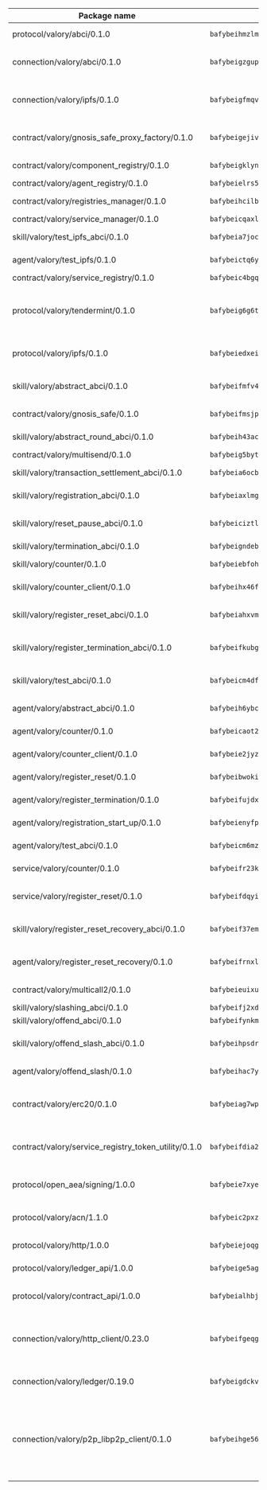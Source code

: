 | Package name                                                  | Package hash                                                  | Description                                                                                                                |
| ------------------------------------------------------------- | ------------------------------------------------------------- | -------------------------------------------------------------------------------------------------------------------------- |
| protocol/valory/abci/0.1.0                                    | `bafybeihmzlmmb4pdo3zkhg6ehuyaa4lhw7bfpclln2o2z7v3o6fcep26iu` | A protocol for ABCI requests and responses.                                                                                |
| connection/valory/abci/0.1.0                                  | `bafybeigzgupmh6kwwx4jbqkw7qri5vr6vz53xbi4uksulh6oiovdplmviu` | connection to wrap communication with an ABCI server.                                                                      |
| connection/valory/ipfs/0.1.0                                  | `bafybeigfmqvlzbp67fttccpl4hsu3zaztbxv6vd7ikzra2hfppfkalgpji` | A connection responsible for uploading and downloading files from IPFS.                                                    |
| contract/valory/gnosis_safe_proxy_factory/0.1.0               | `bafybeigejiv4fkksyjwmr6doo23kfpicfbktuwspbamasyvjusfdyjtrxy` | Gnosis Safe proxy factory (GnosisSafeProxyFactory) contract                                                                |
| contract/valory/component_registry/0.1.0                      | `bafybeigklynwl3mfav5yt5zdkrqe6rukv4ygdhpdusk66ojt4jj7tunxcy` | Component registry contract                                                                                                |
| contract/valory/agent_registry/0.1.0                          | `bafybeielrs5qih3r6qhnily6x4h4j4j6kux6eqr546homow4c5ljgfyljq` | Agent registry contract                                                                                                    |
| contract/valory/registries_manager/0.1.0                      | `bafybeihcilb27ekgoplmc43iog2zrus63fufql4rly2umbuj573nu3zpg4` | Registries Manager contract                                                                                                |
| contract/valory/service_manager/0.1.0                         | `bafybeicqaxlgnqwrv3uucb2wm36zrptg4p5kcuh44v6chqv5ius3z6x4yi` | Service Manager contract                                                                                                   |
| skill/valory/test_ipfs_abci/0.1.0                             | `bafybeia7jockb6grx3gpl54pe4johbwsktwyrie4llxtsruai5n4f3y73a` | IPFS e2e testing application.                                                                                              |
| agent/valory/test_ipfs/0.1.0                                  | `bafybeictq6yrfqksnqifzexnv6ud22a5lfprjlkwjggurhlxs2fskhpk6a` | Agent for testing the ABCI connection.                                                                                     |
| contract/valory/service_registry/0.1.0                        | `bafybeic4bgql6x5jotp43ddazybmyb7macifjzudavqll3547ayhawttpi` | Service Registry contract                                                                                                  |
| protocol/valory/tendermint/0.1.0                              | `bafybeig6g6twajlwssfbfp5rlnu5mwzuu5kgak5cs4fich7rlkx6whesnu` | A protocol for communication between two AEAs to share tendermint configuration details.                                   |
| protocol/valory/ipfs/0.1.0                                    | `bafybeiedxeismnx3k5ty4mvvhlqideixlhqmi5mtcki4lxqfa7uqh7p33u` | A protocol specification for IPFS requests and responses.                                                                  |
| skill/valory/abstract_abci/0.1.0                              | `bafybeifmfv4bgt5vzvgawlocksacqeadzg72zs4usvgjaf245hbbptpiki` | The abci skill provides a template of an ABCI application.                                                                 |
| contract/valory/gnosis_safe/0.1.0                             | `bafybeifmsjpgbifvk7y462rhfczvjvpigkdniavghhg5utza3hbnffioq4` | Gnosis Safe (GnosisSafeL2) contract                                                                                        |
| skill/valory/abstract_round_abci/0.1.0                        | `bafybeih43ac4vvg2y5et4c7btnpjn7gmkusb4fexwg6556h7saomlmw6na` | abstract round-based ABCI application                                                                                      |
| contract/valory/multisend/0.1.0                               | `bafybeig5byt5urg2d2bsecufxe5ql7f4mezg3mekfleeh32nmuusx66p4y` | MultiSend contract                                                                                                         |
| skill/valory/transaction_settlement_abci/0.1.0                | `bafybeia6ocbda45y35gzl2o3jchjvpufivl7whqfs7kpl5ety22foyatki` | ABCI application for transaction settlement.                                                                               |
| skill/valory/registration_abci/0.1.0                          | `bafybeiaxlmg3gsfhulkm5f4bac4ukjsvzfy25q5iwlt3kg2oo4ybqf3poa` | ABCI application for common apps.                                                                                          |
| skill/valory/reset_pause_abci/0.1.0                           | `bafybeiciztldnojel7ehlz3zulirwyhgykhp23u6y5xgarr6hyurfcly3q` | ABCI application for resetting and pausing app executions.                                                                 |
| skill/valory/termination_abci/0.1.0                           | `bafybeigndebbufv4f6hawe27mqhoak62do2e4q3lmeauoosz4ikv2ir4b4` | Termination skill.                                                                                                         |
| skill/valory/counter/0.1.0                                    | `bafybeiebfoh53q4asxbed4rcs5l6o7lsyxr6g6wohmuthi5bwlomm2yt64` | The ABCI Counter application example.                                                                                      |
| skill/valory/counter_client/0.1.0                             | `bafybeihx46fr7vgqjxmymfah3hfmynzpzwe5fthi7mbc2cnev2gqgtngzy` | A client for the ABCI counter application.                                                                                 |
| skill/valory/register_reset_abci/0.1.0                        | `bafybeiahxvml3fw5szumzinlnbtlrxwogd5duksa462mdw7tdhzjo527ji` | ABCI application for dummy skill that registers and resets                                                                 |
| skill/valory/register_termination_abci/0.1.0                  | `bafybeifkubg76jzxmcrdqmrurspmg5aejiiya52xal7qda65n5fz6s6qr4` | ABCI application for dummy skill that registers and resets                                                                 |
| skill/valory/test_abci/0.1.0                                  | `bafybeicm4df2nq2csnu4mgnveoft5koocs7pipm4sedith5ckqglzomdri` | ABCI application for testing the ABCI connection.                                                                          |
| agent/valory/abstract_abci/0.1.0                              | `bafybeih6ybcd7epcvzb4tqs3xizekqaz3wlgecdfxa52lszefkj6rmsofu` | The abstract ABCI AEA - for testing purposes only.                                                                         |
| agent/valory/counter/0.1.0                                    | `bafybeicaot2q2rjwsrjcpozevr36mh3lvw67tcstjpyb4ig7hjozcmfwgu` | The ABCI Counter example as an AEA                                                                                         |
| agent/valory/counter_client/0.1.0                             | `bafybeie2jyzccqmfzuugjbovwsm44guxxmptppf7evjqijenosnyyu5efa` | The ABCI Counter example as an AEA                                                                                         |
| agent/valory/register_reset/0.1.0                             | `bafybeibwokil6iz2turildexcfirz67inawgsohsgex7mmasuvbmfuoizm` | Register reset to replicate Tendermint issue.                                                                              |
| agent/valory/register_termination/0.1.0                       | `bafybeifujdxqku3k5agvs5eycnqsg67alvttanieg2d4pcgad3rs4jophm` | Register terminate to test the termination feature.                                                                        |
| agent/valory/registration_start_up/0.1.0                      | `bafybeienyfprhhizt6s6knylvp4nl4czg3mtj6xbhc5sz6obe4toukwyie` | Registration start-up ABCI example.                                                                                        |
| agent/valory/test_abci/0.1.0                                  | `bafybeicm6mznrbyv4oqwnfe74iupmhyew4dp4lf75b2gm3rvrx7u7ncdum` | Agent for testing the ABCI connection.                                                                                     |
| service/valory/counter/0.1.0                                  | `bafybeifr23kiw2i4qdxclcu7mxq2onrs2x6p733cn3vshu4335rjgfwrla` | A set of agents incrementing a counter                                                                                     |
| service/valory/register_reset/0.1.0                           | `bafybeifdqyiolucmrddrjvfmfloxiabk4rqdyapo6joidbaaa2gju7hdj4` | Test and debug tendermint reset mechanism.                                                                                 |
| skill/valory/register_reset_recovery_abci/0.1.0               | `bafybeif37emolxtkxtg2z7on7weum33bdgzxfxat26dv5ag5zod5o4p55q` | ABCI application for dummy skill that registers and resets                                                                 |
| agent/valory/register_reset_recovery/0.1.0                    | `bafybeifrnxlu6ukttt34b7vmu7ug7qxcfyiu2xhzgtg6nfrtzxri7ffp4u` | Agent to showcase hard reset as a recovery mechanism.                                                                      |
| contract/valory/multicall2/0.1.0                              | `bafybeieuixuvy4tyrq6q5ekltjaj4bdoj7ypokt7l3z22xs5naxunqifni` | The MakerDAO multicall2 contract.                                                                                          |
| skill/valory/slashing_abci/0.1.0                              | `bafybeifj2xdcfe2c5foknv2mmlvv45dkzz4krsclmq3mu7vxudxbvw2nva` | Slashing skill.                                                                                                            |
| skill/valory/offend_abci/0.1.0                                | `bafybeifynkmzd2yjcizipkt5fibafisuhp33sjzuewwnl225uvhrrbjztm` | Offend ABCI application.                                                                                                   |
| skill/valory/offend_slash_abci/0.1.0                          | `bafybeihpsdr3gd6qnk45mhywakc2eddxqwq2vxy47kpyuttvvyqchwy6l4` | ABCI application used in order to test the slashing abci                                                                   |
| agent/valory/offend_slash/0.1.0                               | `bafybeihac7yyf33t7kk6alvylfdwmi4py2w4nycqopubdl7qz2xqgcggre` | Offend and slash to test the slashing feature.                                                                             |
| contract/valory/erc20/0.1.0                                   | `bafybeiag7wpfri44bwrx26374mnxyglmwxod6gu37foqkvloqr7oeldlgu` | The scaffold contract scaffolds a contract to be implemented by the developer.                                             |
| contract/valory/service_registry_token_utility/0.1.0          | `bafybeifdia2y5546tvk6xzxeaqzf2n5n7dutj2hdzbgenxohaqhjtnjqm4` | The scaffold contract scaffolds a contract to be implemented by the developer.                                             |
| protocol/open_aea/signing/1.0.0                               | `bafybeie7xyems76v5b4wc2lmaidcujizpxfzjnnwdeokmhje53g7ym25ii` | A protocol for communication between skills and decision maker.                                                            |
| protocol/valory/acn/1.1.0                                     | `bafybeic2pxzfc3voxl2ejhcqyf2ehm4wm5gxvgx7bliloiqi2uppmq6weu` | The protocol used for envelope delivery on the ACN.                                                                        |
| protocol/valory/http/1.0.0                                    | `bafybeiejoqgv7finfxo3rcvvovrlj5ccrbgxodjq43uo26ylpowsa3llfe` | A protocol for HTTP requests and responses.                                                                                |
| protocol/valory/ledger_api/1.0.0                              | `bafybeige5agrztgzfevyglf7mb4o7pzfttmq4f6zi765y4g2zvftbyowru` | A protocol for ledger APIs requests and responses.                                                                         |
| protocol/valory/contract_api/1.0.0                            | `bafybeialhbjvwiwcnqq3ysxcyemobcbie7xza66gaofcvla5njezkvhcka` | A protocol for contract APIs requests and responses.                                                                       |
| connection/valory/http_client/0.23.0                          | `bafybeifgeqgryx6b3s6eseyzyezygmeitcpt3tkor2eiycozoi6clgdrny` | The HTTP_client connection that wraps a web-based client connecting to a RESTful API specification.                        |
| connection/valory/ledger/0.19.0                               | `bafybeigdckv3e6bz6kfloz4ucqrsufft6k4jp6bwkbbcvh4fxvgbmzq3dm` | A connection to interact with any ledger API and contract API.                                                             |
| connection/valory/p2p_libp2p_client/0.1.0                     | `bafybeihge56dn3xep2dzomu7rtvbgo4uc2qqh7ljl3fubqdi2lq44gs5lq` | The libp2p client connection implements a tcp connection to a running libp2p node as a traffic delegate to send/receive envelopes to/from agents in the DHT. |
